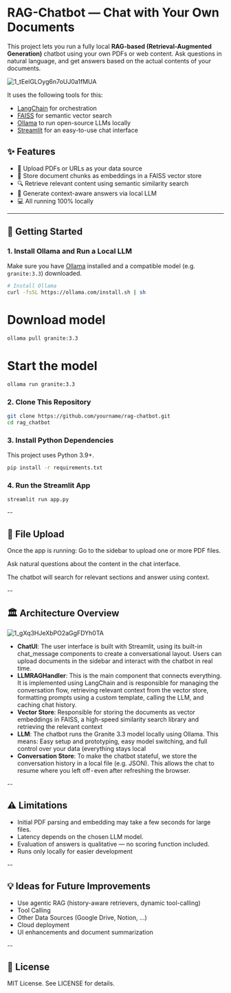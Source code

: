 # RAG-Chatbot — Chat with Your Own Documents


This project lets you run a fully local **RAG-based (Retrieval-Augmented Generation)** chatbot using your own PDFs or web content. Ask questions in natural language, and get answers based on the actual contents of your documents.

![1_tEelGLOyg6n7oUJ0a1fMUA](https://github.com/user-attachments/assets/ec00a9d7-53f7-4c52-b51c-0c565f92521c)

It uses the following tools for this:
- [LangChain](https://www.langchain.com/) for orchestration
- [FAISS](https://github.com/facebookresearch/faiss) for semantic vector search
- [Ollama](https://ollama.com) to run open-source LLMs locally
- [Streamlit](https://streamlit.io) for an easy-to-use chat interface

## ✨ Features

- 📄 Upload PDFs or URLs as your data source
- 🧠 Store document chunks as embeddings in a FAISS vector store
- 🔍 Retrieve relevant content using semantic similarity search
- 💬 Generate context-aware answers via local LLM
- 💻 All running 100% locally

---

## 🚀 Getting Started

### 1. Install Ollama and Run a Local LLM

Make sure you have [Ollama](https://ollama.com) installed and a compatible model (e.g. `granite:3.3`) downloaded.

```bash
# Install Ollama
curl -fsSL https://ollama.com/install.sh | sh
```

# Download model
```bash
ollama pull granite:3.3
```

# Start the model
```bash 
ollama run granite:3.3
```

### 2. Clone This Repository
```bash
git clone https://github.com/yourname/rag-chatbot.git
cd rag_chatbot
```

### 3. Install Python Dependencies

This project uses Python 3.9+.

```bash
pip install -r requirements.txt
```

### 4. Run the Streamlit App
```streamlit run app.py```

-- 

## 📂 File Upload
Once the app is running: Go to the sidebar to upload one or more PDF files.

Ask natural questions about the content in the chat interface.

The chatbot will search for relevant sections and answer using context.

--

## 🏛️ Architecture Overview
![1_gXq3HJeXbPO2aGgFDYh0TA](https://github.com/user-attachments/assets/b492d7a7-d280-40ff-b92b-534cd1c415e7)

- **ChatUI**: The user interface is built with Streamlit, using its built-in chat_message components to create a conversational layout. Users can upload documents in the sidebar and interact with the chatbot in real time.
- **LLMRAGHandler**: This is the main component that connects everything. It is implemented using LangChain and is responsible for managing the conversation flow, retrieving relevant context from the vector store, formatting prompts using a custom template, calling the LLM, and caching chat history.
- **Vector Store**: Responsible for storing the documents as vector embeddings in FAISS, a high-speed similarity search library and retrieving the relevant context
-  **LLM**: The chatbot runs the Granite 3.3 model locally using Ollama. This means: Easy setup and prototyping, easy model switching, and full control over your data (everything stays local
- **Conversation Store**: To make the chatbot stateful, we store the conversation history in a local file (e.g. JSON). This allows the chat to resume where you left off - even after refreshing the browser.

--
  
## ⚠️ Limitations
- Initial PDF parsing and embedding may take a few seconds for large files.
- Latency depends on the chosen LLM model.
- Evaluation of answers is qualitative — no scoring function included.
- Runs only locally for easier development

-- 

## 💡 Ideas for Future Improvements
- Use agentic RAG (history-aware retrievers, dynamic tool-calling)
- Tool Calling
- Other Data Sources (Google Drive, Notion, ...)
- Cloud deployment
- UI enhancements and document summarization

--

## 📄 License
MIT License. See LICENSE for details.
